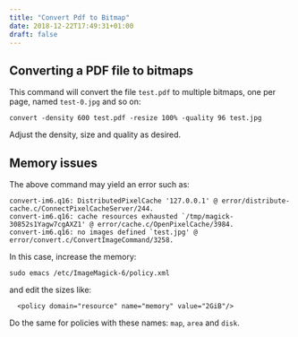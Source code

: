 ```yaml
---
title: "Convert Pdf to Bitmap"
date: 2018-12-22T17:49:31+01:00
draft: false
---
```


## Converting a PDF file to bitmaps

This command will convert the file `test.pdf` to multiple bitmaps, one per
page, named `test-0.jpg` and so on:
```
convert -density 600 test.pdf -resize 100% -quality 96 test.jpg
```

Adjust the density, size and quality as desired.

## Memory issues

The above command may yield an error such as:
```
convert-im6.q16: DistributedPixelCache '127.0.0.1' @ error/distribute-cache.c/ConnectPixelCacheServer/244.
convert-im6.q16: cache resources exhausted `/tmp/magick-30852s1Yagw7cgAXZ1' @ error/cache.c/OpenPixelCache/3984.
convert-im6.q16: no images defined `test.jpg' @ error/convert.c/ConvertImageCommand/3258.
```

In this case, increase the memory:
```
sudo emacs /etc/ImageMagick-6/policy.xml
```

and edit the sizes like:
```
  <policy domain="resource" name="memory" value="2GiB"/>
```

Do the same for policies with these names: `map`, `area` and `disk`.

